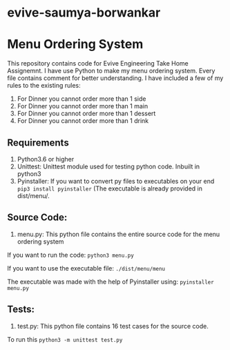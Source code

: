 # evive-saumya-borwankar
# **Menu Ordering System**

This repository contains code for Evive Engineering Take Home Assignemnt. I have use Python to make my menu ordering system. Every file contains comment for better understanding.
I have included a few of my rules to the existing rules:
1. For Dinner you cannot order more than 1 side   
2. For Dinner you cannot order more than 1 main  
3. For Dinner you cannot order more than 1 dessert  
4. For Dinner you cannot order more than 1 drink  

## Requirements
1. Python3.6 or higher
2. Unittest: Unittest module used for testing python code. Inbuilt in python3
3. Pyinstaller: If you want to convert py files to executables on your end ```pip3 install pyinstaller``` (The executable is already provided in dist/menu/.

## Source Code:
1. menu.py: This python file contains the entire source code for the menu ordering system

If you want to run the code:  ```python3 menu.py```

If you want to use the executable file:  ```./dist/menu/menu```

The executable was made with the help of Pyinstaller using: ```pyinstaller menu.py```

## Tests:
1. test.py: This python file contains 16 test cases for the source code.

To run this ```python3 -m unittest test.py```



